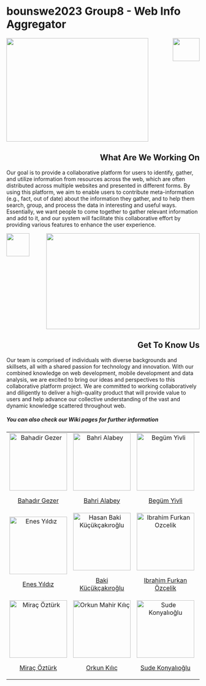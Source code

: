# bounswe2023 Group8 - Web Info Aggregator
<div>
<div>
  <img align="left" src="https://user-images.githubusercontent.com/45850661/223703374-aedfbcd1-b0ba-4923-beb0-daf516d08e3e.jpg" width="370" height="270">
  <div>
    <img align="right" src="https://user-images.githubusercontent.com/45850661/223721631-4e4e923d-7b73-46ca-9bd8-8645cc864b15.png" width="70"        height="60">
    <h2 align="right" style="float: right;">What Are We Working On</h2>
  </div>
  <div style="clear: both;">
    <p>Our goal is to provide a collaborative platform for users to identify, gather, and utilize information from resources across the web, which are often distributed across multiple websites and presented in different forms. By using this platform, we aim to enable users to contribute meta-information (e.g., fact, out of date) about the information they gather, and to help them search, group, and process the data in interesting and useful ways. Essentially, we want people to come together to gather relevant information and add to it, and our system will facilitate this collaborative effort by providing various features to enhance the user experience.</p>
  </div>
</div>


<div>
  <img align="right" src="https://user-images.githubusercontent.com/45850661/223721190-3e5787a6-583d-4bfe-a3f0-e3ee9e9e510a.png" width="400" height="250">
  <div>
  <img align="left" src="https://user-images.githubusercontent.com/45850661/223721190-3e5787a6-583d-4bfe-a3f0-e3ee9e9e510a.png" width="60" height="60">
    <h2 style="float: right;">Get To Know Us</h2>
  </div>
  <div style="clear: both;">
    <p>Our team is comprised of individuals with diverse backgrounds and skillsets, all with a shared passion for technology and innovation. With our combined knowledge on web development, mobile development and data analysis, we are excited to bring our ideas and perspectives to this collaborative platform project. We are committed to working collaboratively and diligently to deliver a high-quality product that will provide value to users and help advance our collective understanding of the vast and dynamic knowledge scattered throughout web.</p>
</div>
  <div>
  <h5>You can also check our Wiki pages for further information</h5>


  <table >
    <tr align="center">
      <td>
        <a href="https://github.com/bounswe/bounswe2023group8/wiki/Bahad%C4%B1r-Gezer-About">
          <div>
            <img width=150 alt="Bahadir Gezer" src="https://user-images.githubusercontent.com/61244299/224682828-36833e29-0db6-4efd-aa91-378e44d536da.png">
            <p>Bahadır Gezer</p>
          </div>
        </a>
      </td>
      <td>
        <a href="https://github.com/bounswe/bounswe2023group8/wiki/Bahri-Alabey-About" >
          <div>
            <img width=150 alt="Bahri Alabey" src="https://user-images.githubusercontent.com/61244299/224682907-ab2159c2-2f80-4b3c-a210-39575b975013.png">
            <p>Bahri Alabey</p>
          </div>
        </a>
      </td>
      <td>
        <a href="https://github.com/bounswe/bounswe2023group8/wiki/Beg%C3%BCm-Yivli-About">
          <div>
            <img src="https://user-images.githubusercontent.com/61244299/224683142-c18bfa8e-3ef6-4ad3-89ee-16eefc26e9a9.png" alt="Begüm Yivli" width= 150/>
            <p>Begüm Yivli</p>
          </div>
        </a>
      </td>
      <td>
        <a href=https://github.com/bounswe/bounswe2023group8/wiki/Egemen-Kaplan-About">
          <div>
            <img src= "https://user-images.githubusercontent.com/61244299/224678459-1a4af9d7-bb4d-4dbf-aeec-4610cd04678f.png" alt="Egemen Kaplan" width= 150/>
            <p>Egemen Kaplan</p>
          </div>
        </a>
      </td>
    </tr>
    <tr align="center">
      <td>
        <a href="https://github.com/bounswe/bounswe2023group8/wiki/Enes-Y%C4%B1ld%C4%B1z-About">
          <div>
            <img src="https://user-images.githubusercontent.com/61244299/224683393-7d94da0b-7a00-4ac1-9fd2-bad0327b262f.png" alt="Enes Yıldız" width= 150/>
            <p>Enes Yıldız</p>
          </div>
        </a>
      </td>
      <td>
        <a href="https://github.com/bounswe/bounswe2023group8/wiki/Hasan-Baki-K%C3%BC%C3%A7%C3%BCk%C3%A7ak%C4%B1ro%C4%9Flu-About">
          <div>
            <img src="https://user-images.githubusercontent.com/61244299/224678459-1a4af9d7-bb4d-4dbf-aeec-4610cd04678f.png" alt="Hasan Baki Küçükçakıroğlu" width= 150/>
            <p>Baki Küçükçakıroğlu
          </div>
        </a>
      </td>
      <td>
        <a href="https://github.com/bounswe/bounswe2023group8/wiki/Ibrahim-Furkan-Ozcelik-About">
          <div>
            <img src="https://user-images.githubusercontent.com/61244299/224678459-1a4af9d7-bb4d-4dbf-aeec-4610cd04678f.png" alt="Ibrahim Furkan Ozcelik" width= 150/>
            <p>Ibrahim Furkan Özçelik</p>
          </div>
        </a>
      </td>
      <td>
        <a href="https://github.com/bounswe/bounswe2023group8/wiki/Hasan-Baki-K%C3%BC%C3%A7%C3%BCk%C3%A7ak%C4%B1ro%C4%9Flu-About">
          <div>
            <img src="https://user-images.githubusercontent.com/61244299/224683707-a1309276-f85c-4fe6-ba6b-c105062e4568.png" alt="Meriç Keskin" width= 150/>
            <p>Meriç Keskin</p>
          </div>
        </a>
      </td>
    </tr>                                                                                                                 
    <tr align="center">
      <td>
        <a href="https://github.com/bounswe/bounswe2023group8/wiki/Mira%C3%A7-%C3%96zt%C3%BCrk-About">
          <div>
            <img src="https://user-images.githubusercontent.com/61244299/224683841-ed9603b1-f1bf-4ebc-8f79-dff4db768d8d.png" alt="Miraç Öztürk" width= 150/>
            <p>Miraç Öztürk</p>
          </div>
        </a>
      </td>
      <td>
        <a href="https://github.com/bounswe/bounswe2023group8/wiki/Orkun-Mahir-K%C4%B1l%C4%B1%C3%A7-About">
          <div>
            <img src="https://user-images.githubusercontent.com/61244299/224692279-c4d1054b-1aa7-4658-aca1-f03c3ef6de82.png" alt="Orkun Mahir Kılıç" width= 150/>
            <p>Orkun Kılıç</p>
          </div>
        </a>
      </td>
      <td>
        <a href="https://github.com/bounswe/bounswe2023group8/wiki/Sude-Konyal%C4%B1o%C4%9Flu-About">
          <div>
            <img src="https://user-images.githubusercontent.com/61244299/224683972-b39f998e-5b11-46d1-9bde-46a5be8befc7.jpeg" alt="Sude Konyalıoğlu" width= 150/>
            <p>Sude Konyalıoğlu</p>
          </div>
        </a>
      </td>
      <td>
        <a href="https://github.com/bounswe/bounswe2023group8/wiki/%C3%96mer-Faruk-%C3%87elik-About">
          <div>
            <img src="https://user-images.githubusercontent.com/61244299/224684090-eca8b0f6-31de-4a2f-a991-9c1eb7ecec99.png" alt="Ömer Faruk Çelik" width= 150/>
            <p>Ömer Faruk Çelik</p>
          </div>
        </a>
      </td>
    </tr>
</table>
</div>
</div>
